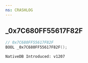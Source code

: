 ```yaml
---
ns: CRASHLOG
---
```

## _0x7C680FF55617F82F

```c
// 0x7C680FF55617F82F
BOOL _0x7C680FF55617F82F();
```

```
NativeDB Introduced: v1207
```

